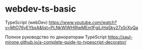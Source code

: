 # webdev-ts-basic

TypeScript (webDev)
https://www.youtube.com/watch?v=MtO76yEYbxA&list=PLNkWIWHIRwMEm1FgiLjHqSky27x5rXvQa

Полное руководство по декораторам TypeScript
https://saul-mirone.github.io/a-complete-guide-to-typescript-decorator/
